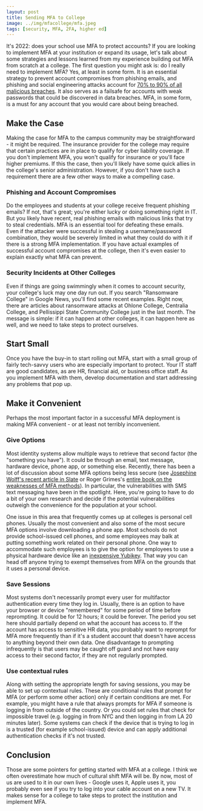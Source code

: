 ```yaml
---
layout: post
title: Sending MFA to College
image: ../img/mfacollege/mfa.jpeg
tags: [security, MFA, 2FA, higher ed]
---
```


It's 2022: does your school use MFA to protect accounts? If you are looking to implement MFA at your institution or expand its usage, let's talk about some strategies and lessons learned from my experience building out MFA from scratch at a college. The first question you might ask is: do I really need to implement MFA? Yes, at least in some form. It is an essential strategy to prevent account compromises from phishing emails, and phishing and social engineering attacks account for [70% to 90% of all malicious breaches](https://blog.knowbe4.com/70-to-90-of-all-malicious-breaches-are-due-to-social-engineering-and-phishing-attacks). It also serves as a failsafe for accounts with weak passwords that could be discovered in data breaches. MFA, in some form, is a must for any account that you would care about being breached.

## Make the Case

Making the case for MFA to the campus community may be straightforward - it might be required. The insurance provider for the college may require that certain practices are in place to qualify for cyber liability coverage. If you don't implement MFA, you won't qualify for insurance or you'll face higher premiums. If this the case, then you'll likely have some quick allies in the college's senior administration. However, if you don't have such a requirement there are a few other ways to make a compelling case.

### Phishing and Account Compromises

Do the employees and students at your college receive frequent phishing emails? If not, that's great; you're either lucky or doing something right in IT. But you likely have recent, real phishing emails with malicious links that try to steal credentials. MFA is an essential tool for defeating these emails. Even if the attacker were successful in stealing a username/password combination, they would be severely limited in what they could do with it if there is a strong MFA implementation. If you have actual examples of successful account compromises at the college, then it's even easier to explain exactly what MFA can prevent. 

### Security Incidents at Other Colleges

Even if things are going swimmingly when it comes to account security, your college's luck may one day run out. If you search "Ransomware College" in Google News, you'll find some recent examples. Right now, there are articles about ransomware attacks at Ohlone College, Centralia College, and Pellissippi State Community College just in the last month. The message is simple: if it can happen at other colleges, it can happen here as well, and we need to take steps to protect ourselves.

## Start Small

Once you have the buy-in to start rolling out MFA, start with a small group of fairly tech-savvy users who are especially important to protect. Your IT staff are good candidates, as are HR, financial aid, or business office staff. As you implement MFA with them, develop documentation and start addressing any problems that pop up. 

## Make it Convenient

Perhaps the most important factor in a successful MFA deployment is making MFA convenient - or at least not terribly inconvenient.

### Give Options

Most identity systems allow multiple ways to retrieve that second factor (the "something you have"). It could be through an email, text message, hardware device, phone app, or something else. Recently, there has been a lot of discussion about some MFA options being less secure (see [Josephine Wolff's recent article in Slate](https://slate.com/technology/2022/02/google-multifactor-authentication-effective-research.html) or Roger Grimes's [entire book on the weaknesses of MFA methods](https://www.wiley.com/en-us/Hacking+Multifactor+Authentication-p-9781119650805)). In particular, the vulnerabilities with SMS text messaging have been in the spotlight. Here, you're going to have to do a bit of your own research and decide if the potential vulnerabilities outweigh the convenience for the population at your school.

One issue in this area that frequently comes up at colleges is personal cell phones. Usually the most convenient and also some of the most secure MFA options involve downloading a phone app. Most schools do not provide school-issued cell phones, and some employees may balk at putting something work related on their personal phone. One way to accommodate such employees is to give the option for employees to use a physical hardware device like an [inexpensive Yubikey](https://www.yubico.com/product/security-key-nfc-by-yubico/). That way you can head off anyone trying to exempt themselves from MFA on the grounds that it uses a personal device.

### Save Sessions

Most systems don't necessarily prompt every user for multifactor authentication every time they log in. Usually, there is an option to have your browser or device "remembered" for some period of time before reprompting. It could be for 12 hours; it could be forever. The period you set here should partially depend on what the account has access to. If the account has access to sensitive HR data, you probably want to reprompt for MFA more frequently than if it's a student account that doesn't have access to anything beyond their own data. One disadvantage to prompting infrequently is that users may be caught off guard and not have easy access to their second factor, if they are not regularly prompted.

### Use contextual rules

Along with setting the appropriate length for saving sessions, you may be able to set up contextual rules. These are conditional rules that prompt for MFA (or perform some other action) only if certain conditions are met. For example, you might have a rule that always prompts for MFA if someone is logging in from outside of the country. Or you could set rules that check for impossible travel (e.g. logging in from NYC and then logging in from LA 20 minutes later). Some systems can check if the device that is trying to log in is a trusted (for example school-issued) device and can apply additional authentication checks if it's not trusted.

## Conclusion

Those are some pointers for getting started with MFA at a college. I think we often overestimate how much of cultural shift MFA will be. By now, most of us are used to it in our own lives - Google uses it, Apple uses it, you probably even see if you try to log into your cable account on a new TV. It makes sense for a college to take steps to protect the institution and implement MFA.
